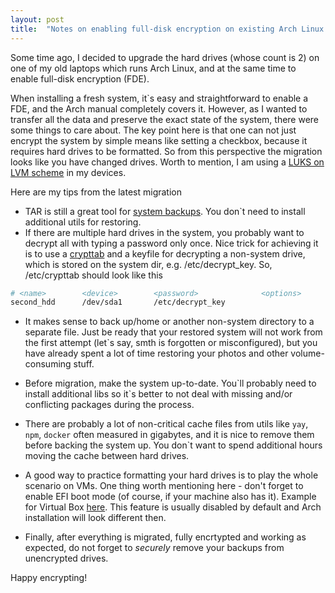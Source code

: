```yaml
---
layout: post
title:  "Notes on enabling full-disk encryption on existing Arch Linux system"
---
```


Some time ago, I decided to upgrade the hard drives (whose count is 2) on one of my old laptops which runs Arch Linux, and at the same time to enable full-disk encryption (FDE).

When installing a fresh system, it`s easy and straightforward to enable a FDE, and the Arch manual completely covers it. 
However, as I wanted to transfer all the data and preserve the exact state of the system, there were some things to care about. The key point here is that one can not just encrypt the system by simple means like setting a checkbox, because it requires hard drives to be formatted. So from this perspective the migration looks like you have changed drives.
Worth to mention, I am using a [LUKS on LVM scheme](https://wiki.archlinux.org/title/dm-crypt/Encrypting_an_entire_system#LUKS_on_LVM) in my devices.

Here are my tips from the latest migration

* TAR is still a great tool for [system backups](https://wiki.archlinux.org/title/Full_system_backup_with_tar). You don`t need to install additional utils for restoring.
* If there are multiple hard drives in the system, you probably want to decrypt all with typing a password only once. Nice trick for achieving it is to use a [crypttab](https://wiki.archlinux.org/title/dm-crypt/Encrypting_an_entire_system#Configuring_fstab_and_crypttab) and a keyfile for decrypting a non-system drive, which is stored on the system dir, e.g. /etc/decrypt_key.
So, /etc/crypttab should look like this
```bash
# <name>        <device>        <password>              <options>
second_hdd      /dev/sda1       /etc/decrypt_key
```

* It makes sense to back up/home or another non-system directory to a separate file. Just be ready that your restored system will not work from the first attempt (let`s say, smth is forgotten or misconfigured), but you have already spent a lot of time restoring your photos and other volume-consuming stuff.

* Before migration, make the system up-to-date. You\`ll probably need to install additional libs so it`s better to not deal with missing and/or conflicting packages during the process.

* There are probably a lot of non-critical cache files from utils like `yay`, `npm`, `docker` often measured in gigabytes, and it is nice to remove them before backing the system up. You don`t want to spend additional hours moving the cache between hard drives.

* A good way to practice formatting your hard drives is to play the whole scenario on VMs. One thing worth mentioning here - don't forget to enable EFI boot mode (of course, if your machine also has it). Example for Virtual Box [here](https://www.makeuseof.com/set-up-efi-linux-virtual-machine-virtualbox/). This feature is usually disabled by default and Arch installation will look different then.

* Finally, after everything is migrated, fully encrtypted and working as expected, do not forget to <i>securely</i> remove your backups from unencrypted drives. 

Happy encrypting!